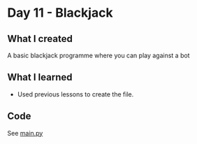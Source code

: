 # Day 11 - Blackjack

## What I created
A basic blackjack programme where you can play against a bot

## What I learned
- Used previous lessons to create the file.

## Code
See [main.py](main.py)